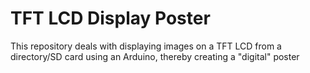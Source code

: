 # TFT LCD Display Poster
 This repository deals with displaying images on a TFT LCD from a directory/SD card using an Arduino, thereby creating a "digital" poster
